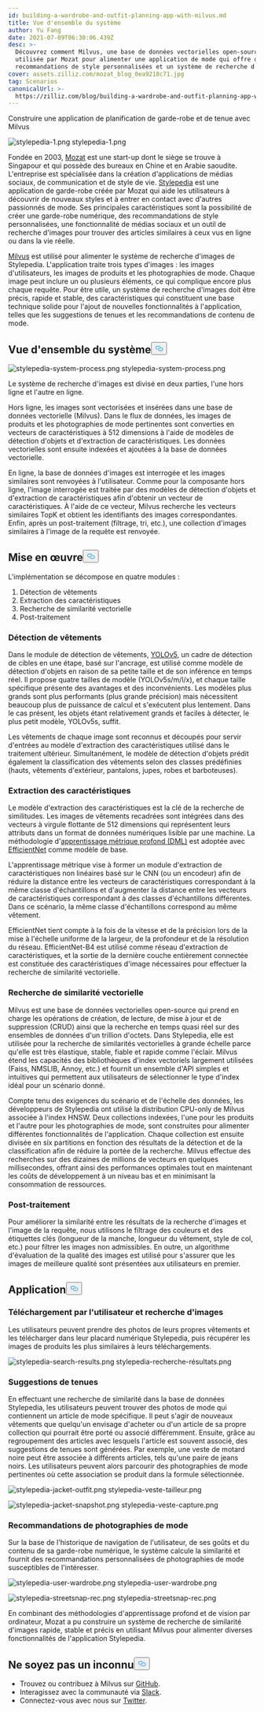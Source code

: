 ```yaml
---
id: building-a-wardrobe-and-outfit-planning-app-with-milvus.md
title: Vue d'ensemble du système
author: Yu Fang
date: 2021-07-09T06:30:06.439Z
desc: >-
  Découvrez comment Milvus, une base de données vectorielles open-source, est
  utilisée par Mozat pour alimenter une application de mode qui offre des
  recommandations de style personnalisées et un système de recherche d'images.
cover: assets.zilliz.com/mozat_blog_0ea9218c71.jpg
tag: Scenarios
canonicalUrl: >-
  https://zilliz.com/blog/building-a-wardrobe-and-outfit-planning-app-with-milvus
---
```

<custom-h1>Construire une application de planification de garde-robe et de tenue avec Milvus</custom-h1><p>
  
   <span class="img-wrapper"> <img translate="no" src="https://assets.zilliz.com/stylepedia_1_5f239a8d48.png" alt="stylepedia-1.png" class="doc-image" id="stylepedia-1.png" />
   </span> <span class="img-wrapper"> <span>stylepedia-1.png</span> </span></p>
<p>Fondée en 2003, <a href="http://www.mozat.com/home">Mozat</a> est une start-up dont le siège se trouve à Singapour et qui possède des bureaux en Chine et en Arabie saoudite. L'entreprise est spécialisée dans la création d'applications de médias sociaux, de communication et de style de vie. <a href="https://stylepedia.com/">Stylepedia</a> est une application de garde-robe créée par Mozat qui aide les utilisateurs à découvrir de nouveaux styles et à entrer en contact avec d'autres passionnés de mode. Ses principales caractéristiques sont la possibilité de créer une garde-robe numérique, des recommandations de style personnalisées, une fonctionnalité de médias sociaux et un outil de recherche d'images pour trouver des articles similaires à ceux vus en ligne ou dans la vie réelle.</p>
<p><a href="https://milvus.io">Milvus</a> est utilisé pour alimenter le système de recherche d'images de Stylepedia. L'application traite trois types d'images : les images d'utilisateurs, les images de produits et les photographies de mode. Chaque image peut inclure un ou plusieurs éléments, ce qui complique encore plus chaque requête. Pour être utile, un système de recherche d'images doit être précis, rapide et stable, des caractéristiques qui constituent une base technique solide pour l'ajout de nouvelles fonctionnalités à l'application, telles que les suggestions de tenues et les recommandations de contenu de mode.</p>
<h2 id="System-overview" class="common-anchor-header">Vue d'ensemble du système<button data-href="#System-overview" class="anchor-icon" translate="no">
      <svg translate="no"
        aria-hidden="true"
        focusable="false"
        height="20"
        version="1.1"
        viewBox="0 0 16 16"
        width="16"
      >
        <path
          fill="#0092E4"
          fill-rule="evenodd"
          d="M4 9h1v1H4c-1.5 0-3-1.69-3-3.5S2.55 3 4 3h4c1.45 0 3 1.69 3 3.5 0 1.41-.91 2.72-2 3.25V8.59c.58-.45 1-1.27 1-2.09C10 5.22 8.98 4 8 4H4c-.98 0-2 1.22-2 2.5S3 9 4 9zm9-3h-1v1h1c1 0 2 1.22 2 2.5S13.98 12 13 12H9c-.98 0-2-1.22-2-2.5 0-.83.42-1.64 1-2.09V6.25c-1.09.53-2 1.84-2 3.25C6 11.31 7.55 13 9 13h4c1.45 0 3-1.69 3-3.5S14.5 6 13 6z"
        ></path>
      </svg>
    </button></h2><p>
  
   <span class="img-wrapper"> <img translate="no" src="https://assets.zilliz.com/stylepedia_system_process_8e7e2ab3e4.png" alt="stylepedia-system-process.png" class="doc-image" id="stylepedia-system-process.png" />
   </span> <span class="img-wrapper"> <span>stylepedia-system-process.png</span> </span></p>
<p>Le système de recherche d'images est divisé en deux parties, l'une hors ligne et l'autre en ligne.</p>
<p>Hors ligne, les images sont vectorisées et insérées dans une base de données vectorielle (Milvus). Dans le flux de données, les images de produits et les photographies de mode pertinentes sont converties en vecteurs de caractéristiques à 512 dimensions à l'aide de modèles de détection d'objets et d'extraction de caractéristiques. Les données vectorielles sont ensuite indexées et ajoutées à la base de données vectorielle.</p>
<p>En ligne, la base de données d'images est interrogée et les images similaires sont renvoyées à l'utilisateur. Comme pour la composante hors ligne, l'image interrogée est traitée par des modèles de détection d'objets et d'extraction de caractéristiques afin d'obtenir un vecteur de caractéristiques. À l'aide de ce vecteur, Milvus recherche les vecteurs similaires TopK et obtient les identifiants des images correspondantes. Enfin, après un post-traitement (filtrage, tri, etc.), une collection d'images similaires à l'image de la requête est renvoyée.</p>
<h2 id="Implementation" class="common-anchor-header">Mise en œuvre<button data-href="#Implementation" class="anchor-icon" translate="no">
      <svg translate="no"
        aria-hidden="true"
        focusable="false"
        height="20"
        version="1.1"
        viewBox="0 0 16 16"
        width="16"
      >
        <path
          fill="#0092E4"
          fill-rule="evenodd"
          d="M4 9h1v1H4c-1.5 0-3-1.69-3-3.5S2.55 3 4 3h4c1.45 0 3 1.69 3 3.5 0 1.41-.91 2.72-2 3.25V8.59c.58-.45 1-1.27 1-2.09C10 5.22 8.98 4 8 4H4c-.98 0-2 1.22-2 2.5S3 9 4 9zm9-3h-1v1h1c1 0 2 1.22 2 2.5S13.98 12 13 12H9c-.98 0-2-1.22-2-2.5 0-.83.42-1.64 1-2.09V6.25c-1.09.53-2 1.84-2 3.25C6 11.31 7.55 13 9 13h4c1.45 0 3-1.69 3-3.5S14.5 6 13 6z"
        ></path>
      </svg>
    </button></h2><p>L'implémentation se décompose en quatre modules :</p>
<ol>
<li>Détection de vêtements</li>
<li>Extraction des caractéristiques</li>
<li>Recherche de similarité vectorielle</li>
<li>Post-traitement</li>
</ol>
<h3 id="Garment-detection" class="common-anchor-header">Détection de vêtements</h3><p>Dans le module de détection de vêtements, <a href="https://pytorch.org/hub/ultralytics_yolov5/">YOLOv5</a>, un cadre de détection de cibles en une étape, basé sur l'ancrage, est utilisé comme modèle de détection d'objets en raison de sa petite taille et de son inférence en temps réel. Il propose quatre tailles de modèle (YOLOv5s/m/l/x), et chaque taille spécifique présente des avantages et des inconvénients. Les modèles plus grands sont plus performants (plus grande précision) mais nécessitent beaucoup plus de puissance de calcul et s'exécutent plus lentement. Dans le cas présent, les objets étant relativement grands et faciles à détecter, le plus petit modèle, YOLOv5s, suffit.</p>
<p>Les vêtements de chaque image sont reconnus et découpés pour servir d'entrées au modèle d'extraction des caractéristiques utilisé dans le traitement ultérieur. Simultanément, le modèle de détection d'objets prédit également la classification des vêtements selon des classes prédéfinies (hauts, vêtements d'extérieur, pantalons, jupes, robes et barboteuses).</p>
<h3 id="Feature-extraction" class="common-anchor-header">Extraction des caractéristiques</h3><p>Le modèle d'extraction des caractéristiques est la clé de la recherche de similitudes. Les images de vêtements recadrées sont intégrées dans des vecteurs à virgule flottante de 512 dimensions qui représentent leurs attributs dans un format de données numériques lisible par une machine. La méthodologie d'<a href="https://github.com/Joon-Park92/Survey_of_Deep_Metric_Learning">apprentissage métrique profond (DML)</a> est adoptée avec <a href="https://arxiv.org/abs/1905.11946">EfficientNet</a> comme modèle de base.</p>
<p>L'apprentissage métrique vise à former un module d'extraction de caractéristiques non linéaires basé sur le CNN (ou un encodeur) afin de réduire la distance entre les vecteurs de caractéristiques correspondant à la même classe d'échantillons et d'augmenter la distance entre les vecteurs de caractéristiques correspondant à des classes d'échantillons différentes. Dans ce scénario, la même classe d'échantillons correspond au même vêtement.</p>
<p>EfficientNet tient compte à la fois de la vitesse et de la précision lors de la mise à l'échelle uniforme de la largeur, de la profondeur et de la résolution du réseau. EfficientNet-B4 est utilisé comme réseau d'extraction de caractéristiques, et la sortie de la dernière couche entièrement connectée est constituée des caractéristiques d'image nécessaires pour effectuer la recherche de similarité vectorielle.</p>
<h3 id="Vector-similarity-search" class="common-anchor-header">Recherche de similarité vectorielle</h3><p>Milvus est une base de données vectorielles open-source qui prend en charge les opérations de création, de lecture, de mise à jour et de suppression (CRUD) ainsi que la recherche en temps quasi réel sur des ensembles de données d'un trillion d'octets. Dans Stylepedia, elle est utilisée pour la recherche de similarités vectorielles à grande échelle parce qu'elle est très élastique, stable, fiable et rapide comme l'éclair. Milvus étend les capacités des bibliothèques d'index vectoriels largement utilisées (Faiss, NMSLIB, Annoy, etc.) et fournit un ensemble d'API simples et intuitives qui permettent aux utilisateurs de sélectionner le type d'index idéal pour un scénario donné.</p>
<p>Compte tenu des exigences du scénario et de l'échelle des données, les développeurs de Stylepedia ont utilisé la distribution CPU-only de Milvus associée à l'index HNSW. Deux collections indexées, l'une pour les produits et l'autre pour les photographies de mode, sont construites pour alimenter différentes fonctionnalités de l'application. Chaque collection est ensuite divisée en six partitions en fonction des résultats de la détection et de la classification afin de réduire la portée de la recherche. Milvus effectue des recherches sur des dizaines de millions de vecteurs en quelques millisecondes, offrant ainsi des performances optimales tout en maintenant les coûts de développement à un niveau bas et en minimisant la consommation de ressources.</p>
<h3 id="Post-processing" class="common-anchor-header">Post-traitement</h3><p>Pour améliorer la similarité entre les résultats de la recherche d'images et l'image de la requête, nous utilisons le filtrage des couleurs et des étiquettes clés (longueur de la manche, longueur du vêtement, style de col, etc.) pour filtrer les images non admissibles. En outre, un algorithme d'évaluation de la qualité des images est utilisé pour s'assurer que les images de meilleure qualité sont présentées aux utilisateurs en premier.</p>
<h2 id="Application" class="common-anchor-header">Application<button data-href="#Application" class="anchor-icon" translate="no">
      <svg translate="no"
        aria-hidden="true"
        focusable="false"
        height="20"
        version="1.1"
        viewBox="0 0 16 16"
        width="16"
      >
        <path
          fill="#0092E4"
          fill-rule="evenodd"
          d="M4 9h1v1H4c-1.5 0-3-1.69-3-3.5S2.55 3 4 3h4c1.45 0 3 1.69 3 3.5 0 1.41-.91 2.72-2 3.25V8.59c.58-.45 1-1.27 1-2.09C10 5.22 8.98 4 8 4H4c-.98 0-2 1.22-2 2.5S3 9 4 9zm9-3h-1v1h1c1 0 2 1.22 2 2.5S13.98 12 13 12H9c-.98 0-2-1.22-2-2.5 0-.83.42-1.64 1-2.09V6.25c-1.09.53-2 1.84-2 3.25C6 11.31 7.55 13 9 13h4c1.45 0 3-1.69 3-3.5S14.5 6 13 6z"
        ></path>
      </svg>
    </button></h2><h3 id="User-uploads-and-image-search" class="common-anchor-header">Téléchargement par l'utilisateur et recherche d'images</h3><p>Les utilisateurs peuvent prendre des photos de leurs propres vêtements et les télécharger dans leur placard numérique Stylepedia, puis récupérer les images de produits les plus similaires à leurs téléchargements.</p>
<p>
  
   <span class="img-wrapper"> <img translate="no" src="https://assets.zilliz.com/stylepedia_search_results_0568e20dc0.png" alt="stylepedia-search-results.png" class="doc-image" id="stylepedia-search-results.png" />
   </span> <span class="img-wrapper"> <span>stylepedia-recherche-résultats.png</span> </span></p>
<h3 id="Outfit-suggestions" class="common-anchor-header">Suggestions de tenues</h3><p>En effectuant une recherche de similarité dans la base de données Stylepedia, les utilisateurs peuvent trouver des photos de mode qui contiennent un article de mode spécifique. Il peut s'agir de nouveaux vêtements que quelqu'un envisage d'acheter ou d'un article de sa propre collection qui pourrait être porté ou associé différemment. Ensuite, grâce au regroupement des articles avec lesquels l'article est souvent associé, des suggestions de tenues sont générées. Par exemple, une veste de motard noire peut être associée à différents articles, tels qu'une paire de jeans noirs. Les utilisateurs peuvent alors parcourir des photographies de mode pertinentes où cette association se produit dans la formule sélectionnée.</p>
<p>
  
   <span class="img-wrapper"> <img translate="no" src="https://assets.zilliz.com/stylepedia_jacket_outfit_e84914da9e.png" alt="stylepedia-jacket-outfit.png" class="doc-image" id="stylepedia-jacket-outfit.png" />
   </span> <span class="img-wrapper"> <span>stylepedia-veste-tailleur.png</span> </span></p>
<p>
  
   <span class="img-wrapper"> <img translate="no" src="https://assets.zilliz.com/stylepedia_jacket_snapshot_25f53cc09b.png" alt="stylepedia-jacket-snapshot.png" class="doc-image" id="stylepedia-jacket-snapshot.png" />
   </span> <span class="img-wrapper"> <span>stylepedia-veste-capture.png</span> </span></p>
<h3 id="Fashion-photograph-recommendations" class="common-anchor-header">Recommandations de photographies de mode</h3><p>Sur la base de l'historique de navigation de l'utilisateur, de ses goûts et du contenu de sa garde-robe numérique, le système calcule la similarité et fournit des recommandations personnalisées de photographies de mode susceptibles de l'intéresser.</p>
<p>
  
   <span class="img-wrapper"> <img translate="no" src="https://assets.zilliz.com/stylepedia_user_wardrobe_6770c856b9.png" alt="stylepedia-user-wardrobe.png" class="doc-image" id="stylepedia-user-wardrobe.png" />
   </span> <span class="img-wrapper"> <span>stylepedia-user-wardrobe.png</span> </span></p>
<p>
  
   <span class="img-wrapper"> <img translate="no" src="https://assets.zilliz.com/stylepedia_streetsnap_rec_901601a34d.png" alt="stylepedia-streetsnap-rec.png" class="doc-image" id="stylepedia-streetsnap-rec.png" />
   </span> <span class="img-wrapper"> <span>stylepedia-streetsnap-rec.png</span> </span></p>
<p>En combinant des méthodologies d'apprentissage profond et de vision par ordinateur, Mozat a pu construire un système de recherche de similarité d'images rapide, stable et précis en utilisant Milvus pour alimenter diverses fonctionnalités de l'application Stylepedia.</p>
<h2 id="Dont-be-a-stranger" class="common-anchor-header">Ne soyez pas un inconnu<button data-href="#Dont-be-a-stranger" class="anchor-icon" translate="no">
      <svg translate="no"
        aria-hidden="true"
        focusable="false"
        height="20"
        version="1.1"
        viewBox="0 0 16 16"
        width="16"
      >
        <path
          fill="#0092E4"
          fill-rule="evenodd"
          d="M4 9h1v1H4c-1.5 0-3-1.69-3-3.5S2.55 3 4 3h4c1.45 0 3 1.69 3 3.5 0 1.41-.91 2.72-2 3.25V8.59c.58-.45 1-1.27 1-2.09C10 5.22 8.98 4 8 4H4c-.98 0-2 1.22-2 2.5S3 9 4 9zm9-3h-1v1h1c1 0 2 1.22 2 2.5S13.98 12 13 12H9c-.98 0-2-1.22-2-2.5 0-.83.42-1.64 1-2.09V6.25c-1.09.53-2 1.84-2 3.25C6 11.31 7.55 13 9 13h4c1.45 0 3-1.69 3-3.5S14.5 6 13 6z"
        ></path>
      </svg>
    </button></h2><ul>
<li>Trouvez ou contribuez à Milvus sur <a href="https://github.com/milvus-io/milvus/">GitHub</a>.</li>
<li>Interagissez avec la communauté via <a href="https://join.slack.com/t/milvusio/shared_invite/zt-e0u4qu3k-bI2GDNys3ZqX1YCJ9OM~GQ">Slack</a>.</li>
<li>Connectez-vous avec nous sur <a href="https://twitter.com/milvusio">Twitter</a>.</li>
</ul>

